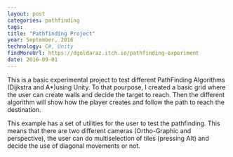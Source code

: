 ```yaml
---
layout: post
categories: pathfinding
tags: 
title: "Pathfinding Project"
year: September, 2016
technology: C#, Unity
findMoreUrl: https://dgoldaraz.itch.io/pathfinding-experiment
date: 2016-09-01
---
```


This is a basic experimental project to test different PathFinding Algorithms​ (Dijkstra and A*)using Unity. To that pourpose, I created a basic grid where the user can create walls and decide the target to reach. Then the different algorithm will show how the player creates and follow the path to reach the destination.

This example has a set of utilities for the user to test the pathfinding. This means that there are two different cameras (Ortho-Graphic and perspective), the user can do multiselection of tiles (pressing Alt) and decide the use of diagonal movements or not.

